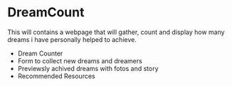 # DreamCount
This will contains a webpage that will gather, count and display how many dreams i have personally helped to achieve.

 - Dream Counter  
 - Form to collect new dreams and dreamers  
 - Previewsly achived dreams with fotos and story 
 - Recommended Resources


